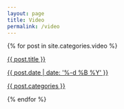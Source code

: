 ```yaml
---
layout: page
title: Video
permalink: /video
---
```


<div class="no-select post-card-container">
    {% for post in site.categories.video %}
        <a class="post-card" href="{{ post.url }}">
            <div class="post-card-item">
                <p>{{ post.title }}</p>
                <p class="generic-date">{{ post.date | date: '%-d %B %Y' }}</p>
                <p class="generic-categories">{{ post.categories }}</p>
            </div>
            <div class="post-card-item">
                <div class="post-card-img" style="background-image: url({{ site.yt_img_url_base }}{{ post.videoId }}/0.jpg)"></div>
            </div>
        </a>
    {% endfor %}
</div>
